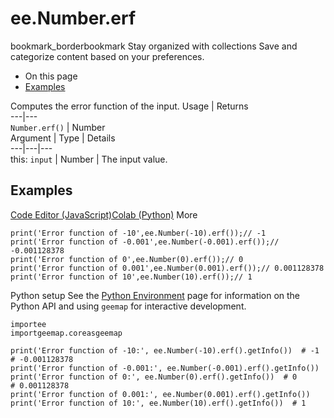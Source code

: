  
#  ee.Number.erf
bookmark_borderbookmark Stay organized with collections  Save and categorize content based on your preferences. 
  * On this page
  * [Examples](https://developers.google.com/earth-engine/apidocs/ee-number-erf#examples)


Computes the error function of the input.
Usage | Returns  
---|---  
`Number.erf()` | Number  
Argument | Type | Details  
---|---|---  
this: `input` | Number | The input value.  
## Examples
[Code Editor (JavaScript)](https://developers.google.com/earth-engine/apidocs/ee-number-erf#code-editor-javascript-sample)[Colab (Python)](https://developers.google.com/earth-engine/apidocs/ee-number-erf#colab-python-sample) More
```
print('Error function of -10',ee.Number(-10).erf());// -1
print('Error function of -0.001',ee.Number(-0.001).erf());// -0.001128378
print('Error function of 0',ee.Number(0).erf());// 0
print('Error function of 0.001',ee.Number(0.001).erf());// 0.001128378
print('Error function of 10',ee.Number(10).erf());// 1
```
Python setup
See the [ Python Environment](https://developers.google.com/earth-engine/guides/python_install) page for information on the Python API and using `geemap` for interactive development.
```
importee
importgeemap.coreasgeemap
```
```
print('Error function of -10:', ee.Number(-10).erf().getInfo())  # -1
# -0.001128378
print('Error function of -0.001:', ee.Number(-0.001).erf().getInfo())
print('Error function of 0:', ee.Number(0).erf().getInfo())  # 0
# 0.001128378
print('Error function of 0.001:', ee.Number(0.001).erf().getInfo())
print('Error function of 10:', ee.Number(10).erf().getInfo())  # 1
```

